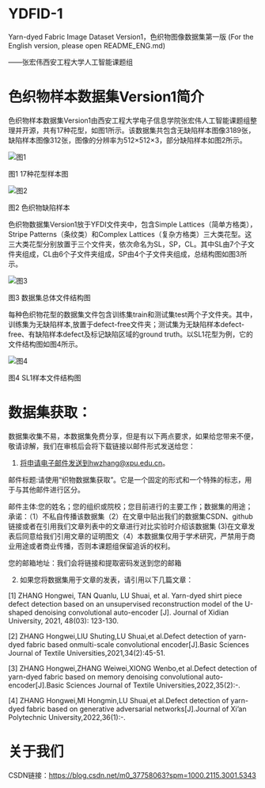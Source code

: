 # YDFID-1
Yarn-dyed Fabric Image Dataset Version1，色织物图像数据集第一版 (For the English version, please open README_ENG.md)

——张宏伟西安工程大学人工智能课题组

# 色织物样本数据集Version1简介

色织物样本数据集Version1由西安工程大学电子信息学院张宏伟人工智能课题组整理并开源，共有17种花型，如图1所示。该数据集共包含无缺陷样本图像3189张，缺陷样本图像312张，图像的分辨率为512×512×3，部分缺陷样本如图2所示。

![图1](https://user-images.githubusercontent.com/86339216/123066362-92c13e00-d442-11eb-9dcd-b021d7dc9b55.jpg)

图1 17种花型样本图

![图2](https://user-images.githubusercontent.com/86339216/123066678-dfa51480-d442-11eb-9e6d-bec3d2baf43f.jpg)

图2 色织物缺陷样本

色织物数据集Version1放于YFDⅠ文件夹中，包含Simple Lattices（简单方格类），Stripe Patterns（条纹类）和Complex Lattices（复杂方格类）三大类花型。这三大类花型分别放置于三个文件夹，依次命名为SL，SP，CL。其中SL由7个子文件夹组成，CL由6个子文件夹组成，SP由4个子文件夹组成，总结构图如图3所示。

![图3](https://user-images.githubusercontent.com/86339216/123086029-85fa1580-d455-11eb-94fc-f153e370d535.jpg)

图3 数据集总体文件结构图

每种色织物花型的数据集文件包含训练集train和测试集test两个子文件夹。其中，训练集为无缺陷样本,放置于defect-free文件夹；测试集为无缺陷样本defect-free、有缺陷样本defect及标记缺陷区域的ground truth。以SL1花型为例，它的文件结构图如图4所示。

![图4](https://user-images.githubusercontent.com/86339216/123067333-7a055800-d443-11eb-834f-d0621078927f.jpg)

图4 SL1样本文件结构图

# 数据集获取：

数据集收集不易，本数据集免费分享，但是有以下两点要求，如果给您带来不便，敬请谅解，我们在审核后会将下载链接以邮件形式发送给您：

1. 将申请电子邮件发送到hwzhang@xpu.edu.cn。

邮件标题:请使用“织物数据集获取”。它是一个固定的形式和一个特殊的标志，用于与其他邮件进行区分。

邮件主体:您的姓名；您的组织或院校；您目前进行的主要工作；数据集的用途；承诺：（1）不私自传播该数据集（2）在文章中贴出我们的数据集CSDN、github链接或者在引用我们文章列表中的文章进行对比实验时介绍该数据集 (3)在文章发表后同意给我们引用文章的证明图文（4）本数据集仅用于学术研究，严禁用于商业用途或者商业传播，否则本课题组保留追诉的权利。

您的邮箱地址：我们会将链接和提取密码发送到您的邮箱

2. 如果您将数据集用于文章的发表，请引用以下几篇文章：

[1] ZHANG Hongwei, TAN Quanlu, LU Shuai, et al. Yarn-dyed shirt piece defect detection based on an unsupervised reconstruction model of the U-shaped denoising convolutional auto-encoder [J]. Journal of Xidian University, 2021, 48(03): 123-130.

[2] ZHANG Hongwei,LIU Shuting,LU Shuai,et al.Defect detection of yarn-dyed fabric based onmulti-scale convolutional encoder[J].Basic Sciences Journal of Textile Universities,2021,34(2):45-51.

[3] ZHANG Hongwei,ZHANG Weiwei,XIONG Wenbo,et al.Defect detection of yarn-dyed fabric based on memory denoising convolutional auto-encoder[J].Basic Sciences Journal of Textile Universities,2022,35(2):-.

[4] ZHANG Hongwei,MI Hongmin,LU Shuai,et al.Defect detection of yarn-dyed fabric based on generative adversarial networks[J].Journal of Xi’an Polytechnic University,2022,36(1):-.

# 关于我们

CSDN链接：https://blog.csdn.net/m0_37758063?spm=1000.2115.3001.5343
